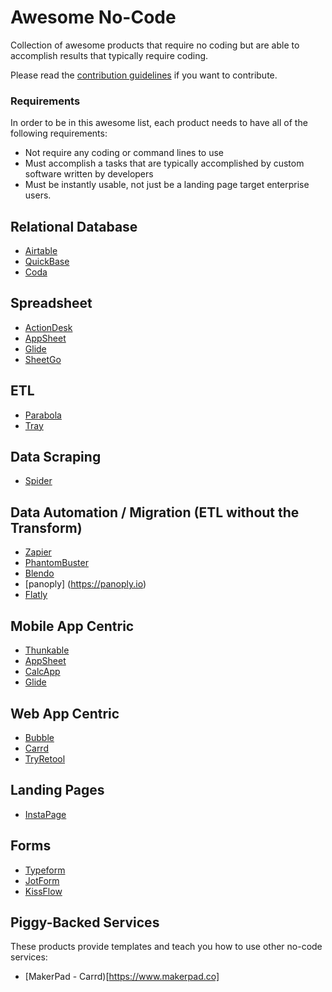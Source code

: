 # Awesome No-Code

Collection of awesome products that require no coding but are able to accomplish results that typically require coding. 

Please read the [contribution guidelines](CONTRIBUTING.md) if you want to contribute.

### Requirements
In order to be in this awesome list, each product needs to have all of the following requirements: 
- Not require any coding or command lines to use
- Must accomplish a tasks that are typically accomplished by custom software written by developers
- Must be instantly usable, not just be a landing page target enterprise users. 

## Relational Database 
- [Airtable](https://airtable.com)
- [QuickBase](https://www.quickbase.com/) 
- [Coda](https://coda.io/) 

## Spreadsheet
- [ActionDesk](https://www.actiondesk.io/)
- [AppSheet](https://www.appsheet.com/) 
- [Glide](https://www.glideapps.com)
- [SheetGo](https://www.sheetgo.com/)

## ETL
- [Parabola](https://parabola.io)
- [Tray](https://tray.io/)

## Data Scraping 
- [Spider](https://spider.amie-chen.com) 

## Data Automation / Migration (ETL without the Transform) 
- [Zapier](https://zapier.com/)
- [PhantomBuster](https://phantombuster.com)
- [Blendo](https://www.blendo.co) 
- [panoply] (https://panoply.io)
- [Flatly](https://flatly.io/) 

## Mobile App Centric
- [Thunkable](https://thunkable.com/)
- [AppSheet](https://www.appsheet.com/) 
- [CalcApp](https://www.calcapp.net/) 
- [Glide](https://www.glideapps.com)

## Web App Centric 
- [Bubble](https://bubble.is/)
- [Carrd](https://carrd.co/) 
- [TryRetool](https://tryretool.com/)

## Landing Pages
- [InstaPage](https://instapage.com)

## Forms 
- [Typeform](https://typeform.com)
- [JotForm](https://www.jotform.com)
- [KissFlow](https://kissflow.com) 

## Piggy-Backed Services 
These products provide templates and teach you how to use other no-code services: 
- [MakerPad - Carrd)[https://www.makerpad.co]
